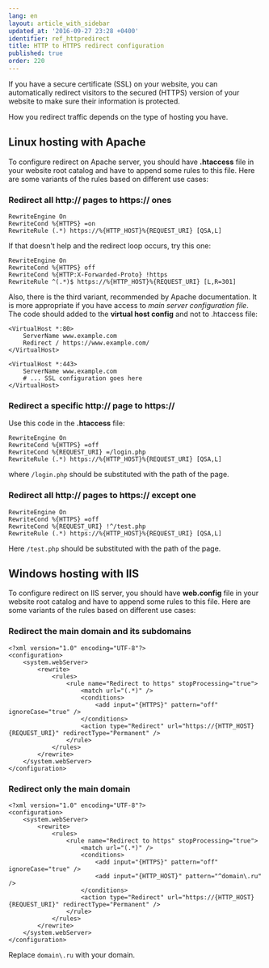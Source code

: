 ```yaml
---
lang: en
layout: article_with_sidebar
updated_at: '2016-09-27 23:28 +0400'
identifier: ref_httpredirect
title: HTTP to HTTPS redirect configuration
published: true
order: 220
---
```


If you have a secure certificate (SSL) on your website, you can automatically redirect visitors to the secured (HTTPS) version of your website to make sure their information is protected.

How you redirect traffic depends on the type of hosting you have.

## Linux hosting with Apache

To configure redirect on Apache server, you should have **.htaccess** file in your website root catalog and have to append some rules to this file. Here are some variants of the rules based on different use cases:

### Redirect all http:// pages to https:// ones

```
RewriteEngine On
RewriteCond %{HTTPS} =on 
RewriteRule (.*) https://%{HTTP_HOST}%{REQUEST_URI} [QSA,L]
```

If that doesn't help and the redirect loop occurs, try this one:

```
RewriteEngine On
RewriteCond %{HTTPS} off
RewriteCond %{HTTP:X-Forwarded-Proto} !https
RewriteRule ^(.*)$ https://%{HTTP_HOST}%{REQUEST_URI} [L,R=301]
```

Also, there is the third variant, recommended by Apache documentation. It is more appropriate if you have access to _main server configuration file_. The code should added to the **virtual host config** and not to .htaccess file:

```
<VirtualHost *:80>
    ServerName www.example.com
    Redirect / https://www.example.com/
</VirtualHost>

<VirtualHost *:443>
    ServerName www.example.com
    # ... SSL configuration goes here
</VirtualHost>
```

### Redirect a specific http:// page to https://

Use this code in the **.htaccess** file:

```
RewriteEngine On
RewriteCond %{HTTPS} =off
RewriteCond %{REQUEST_URI} =/login.php
RewriteRule (.*) https://%{HTTP_HOST}%{REQUEST_URI} [QSA,L]
```

where `/login.php` should be substituted with the path of the page.

### Redirect all http:// pages to https:// except one

```
RewriteEngine On
RewriteCond %{HTTPS} =off
RewriteCond %{REQUEST_URI} !^/test.php
RewriteRule (.*) https://%{HTTP_HOST}%{REQUEST_URI} [QSA,L]
```

Here `/test.php` should be substituted with the path of the page.

## Windows hosting with IIS

To configure redirect on IIS server, you should have **web.config** file in your website root catalog and have to append some rules to this file. Here are some variants of the rules based on different use cases:

### Redirect the main domain and its subdomains

```
<?xml version="1.0" encoding="UTF-8"?>
<configuration>
    <system.webServer>
        <rewrite>
            <rules>
                <rule name="Redirect to https" stopProcessing="true">
                    <match url="(.*)" />
                    <conditions>
                        <add input="{HTTPS}" pattern="off" ignoreCase="true" />
                    </conditions>
                    <action type="Redirect" url="https://{HTTP_HOST}{REQUEST_URI}" redirectType="Permanent" />
                </rule>
            </rules>
        </rewrite>
    </system.webServer>
</configuration>
```

### Redirect only the main domain

```
<?xml version="1.0" encoding="UTF-8"?>
<configuration>
    <system.webServer>
        <rewrite>
            <rules>
                <rule name="Redirect to https" stopProcessing="true">
                    <match url="(.*)" />
                    <conditions>
                        <add input="{HTTPS}" pattern="off" ignoreCase="true" />
                        <add input="{HTTP_HOST}" pattern="^domain\.ru" />
                    </conditions>
                    <action type="Redirect" url="https://{HTTP_HOST}{REQUEST_URI}" redirectType="Permanent" />
                </rule>
            </rules>
        </rewrite>
    </system.webServer>
</configuration>
```

Replace `domain\.ru` with your domain.

